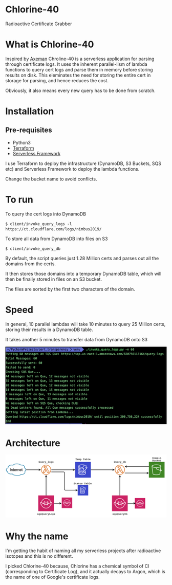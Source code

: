 # Chlorine-40
Radioactive Certificate Grabber

# What is Chlorine-40

Inspired by [Axeman](https://github.com/CaliDog/Axeman) Chroline-40 is a serverless application for parsing through certificate logs. It uses the inherent parallel-lism of lambda functions to query cert logs and parse them in memory before storing results on disk. This eleminates the need for storing the entire cert in storage for parsing, and hence reduces the cost.

Obviously, it also means every new query has to be done from scratch.

# Installation

## Pre-requisites
* Python3
* [Terraform](https://www.terraform.io/)
* [Serverless Framework](https://serverless.com/)

I use Terraform to deploy the infrastructure (DynamoDB, S3 Buckets, SQS etc) and Serverless Framework to deploy the lambda functions.

Change the bucket name to avoid conflicts.

# To run

To query the cert logs into DynamoDB

    $ client/invoke_query_logs -l https://ct.cloudflare.com/logs/nimbus2019/

To store all data from DynamoDB into files on S3

    $ client/invoke_query_db 
    
By default, the script queries just 1.28 Million certs and parses out all the domains from the certs. 

It then stores those domains into a temporary DynamoDB table, which will then be finally stored in files on an S3 bucket. 

The files are sorted by the first two characters of the domain.

# Speed

In general, 10 parallel lambdas will take 10 minutes to query 25 Million certs, storing their results in a DynamoDB table.

It takes another 5 minutes to transfer data from DynamoDB onto S3

![Screenshot](screenshots/terminal_invoke.png)

# Architecture 

![Screenshot](screenshots/architecture.png)

# Why the name

I'm getting the habit of naming all my serverless projects after radioactive isotopes and this is no different. 

I picked Chlorine-40 because, Chlorine has a chemical symbol of Cl (corresponding to Certificate Log), and it actually decays to Argon, which is the name of one of Google's certificate logs.

